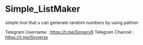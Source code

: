 # Simple_ListMaker
simple tool that u can generate random numbers by using pattren


Telegram Username : https://t.me/Sinnerx9
Telegram Channel : https://t.me/Sinnersx
